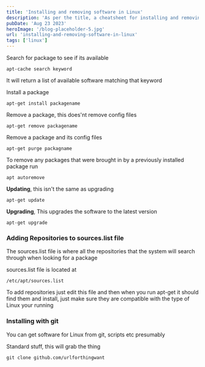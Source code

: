 ```yaml
---
title: 'Installing and removing software in Linux'
description: 'As per the title, a cheatsheet for installing and removing packages from Linux'
pubDate: 'Aug 23 2023'
heroImage: '/blog-placeholder-5.jpg'
url: 'installing-and-removing-software-in-linux'
tags: ['linux']
---
```


Search for package to see if its available
```
apt-cache search keyword
```
It will return a list of available software matching that keyword

Install a package
```
apt-get install packagename
```

Remove a package, this does'nt remove config files
```
apt-get remove packagename
```

Remove a package and its config files
```
apt-get purge packagname
```

To remove any packages that were brought in by a previously installed package run
```
apt autoremove
```

**Updating**, this isn't the same as upgrading
```
apt-get update
```

**Upgrading**, This upgrades the software to the latest version
```
apt-get upgrade
```

### Adding Repositories to sources.list file

The sources.list file is where all the repositories that the system will search through when looking for a package

sources.list file is located at
```
/etc/apt/sources.list
```

To add repositories just edit this file and then when you run apt-get it should find them and install, just make sure they are compatible with the type of Linux your running

### Installing with git

You can get software for Linux from git, scripts etc presumably 

Standard stuff, this will grab the thing 
```
git clone github.com/urlforthingwant
```